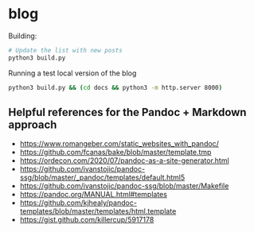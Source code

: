 # blog

Building:

``` sh
# Update the list with new posts
python3 build.py
```

Running a test local version of the blog

``` sh
python3 build.py && (cd docs && python3 -m http.server 8000)
```

## Helpful references for the Pandoc + Markdown approach

- https://www.romangeber.com/static_websites_with_pandoc/
- https://github.com/fcanas/bake/blob/master/template.tmp
- https://ordecon.com/2020/07/pandoc-as-a-site-generator.html
- https://github.com/ivanstojic/pandoc-ssg/blob/master/_pandoc/templates/default.html5
- https://github.com/ivanstojic/pandoc-ssg/blob/master/Makefile
- https://pandoc.org/MANUAL.html#templates
- https://github.com/kjhealy/pandoc-templates/blob/master/templates/html.template
- https://gist.github.com/killercup/5917178
